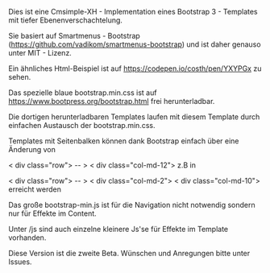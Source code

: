
Dies ist eine Cmsimple-XH - Implementation  eines Bootstrap 3 - Templates mit tiefer Ebenenverschachtelung.

Sie basiert auf Smartmenus - Bootstrap (https://github.com/vadikom/smartmenus-bootstrap) und ist daher genauso unter MIT - Lizenz.

Ein ähnliches Html-Beispiel ist auf https://codepen.io/costh/pen/YXYPGx zu sehen.

Das spezielle blaue bootstrap.min.css ist auf https://www.bootpress.org/bootstrap.html frei herunterladbar. 

Die dortigen herunterladbaren Templates laufen mit diesem Template durch einfachen Austausch der bootstrap.min.css.

Templates mit Seitenbalken können dank Bootstrap einfach über eine Änderung von

< div class="row"> -- >         < div class="col-md-12">  z.B in 

< div class="row"> -- >    < div class="col-md-2">   < div class="col-md-10"> erreicht werden

Das große bootstrap-min.js ist für die Navigation nicht notwendig sondern nur für Effekte im Content. 

Unter /js sind auch einzelne kleinere Js'se für Effekte im Template vorhanden.

Diese Version ist die zweite Beta. Wünschen und Anregungen bitte unter Issues. 


